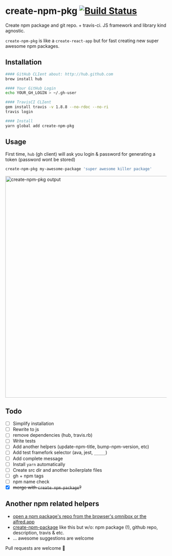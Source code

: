 # create-npm-pkg [![Build Status](https://travis-ci.org/a-x-/create-npm-pkg.svg?branch=master)](https://travis-ci.org/a-x-/create-npm-pkg)

Create npm package and git repo. + travis-ci.
JS framework and library kind agnostic.

`create-npm-pkg` is like a `create-react-app` but for fast creating new super awesome npm packages.

## Installation
```bash
#### GitHub CLIent about: http://hub.github.com
brew install hub

#### Your GitHub Login
echo YOUR_GH_LOGIN > ~/.gh-user

#### TravisCI CLIent
gem install travis -v 1.8.8 --no-rdoc --no-ri
travis login

#### Install
yarn global add create-npm-pkg
```

## Usage

First time, `hub` (gh client) will ask you login & password for generating a token (password wont be stored)

```bash
create-npm-pkg my-awesome-package 'super awesome killer package'
```

<img width="690" alt="create-npm-pkg output" src="https://cloud.githubusercontent.com/assets/6201068/26523846/8f2ed486-4329-11e7-8162-b2e77a7981fc.png">

## Todo

* [ ] Simplify installation
* [ ] Rewrite to js
* [ ] remove dependencies (hub, travis.rb)
* [ ] Write tests
* [ ] Add another helpers (update-npm-title, bump-npm-version, etc)
* [ ] Add test framefork selector (ava, jest, `_____`)
* [ ] Add complete message
* [ ] Install `yarn` automatically
* [ ] Create src dir and another boilerplate files
* [ ] gh + npm tags
* [ ] npm name check
* [x] ~~merge with `create-npm-package`?~~

## Another npm related helpers
* [open a npm package's repo from the browser's omnibox or the alfred.app](http://npmapi.invntrm.ru)
* [create-npm-package](https://github.com/MatteoGabriele/create-npm-package) like this but w/o: npm package (!), github repo, description, travis & etc.
* ... awesome suggestions are welcome

Pull requests are welcome 👋
